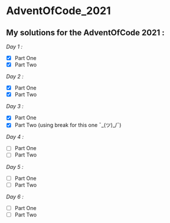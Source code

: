 AdventOfCode_2021
=================

## My solutions for the AdventOfCode 2021 :

*Day 1 :*
- [x] Part One
- [x] Part Two

*Day 2 :*
- [x] Part One
- [x] Part Two

*Day 3 :*
- [x] Part One
- [x] Part Two (using break for this one ¯\_(ツ)_/¯)

*Day 4 :*
- [ ] Part One
- [ ] Part Two

*Day 5 :*
- [ ] Part One
- [ ] Part Two

*Day 6 :*
- [ ] Part One
- [ ] Part Two
